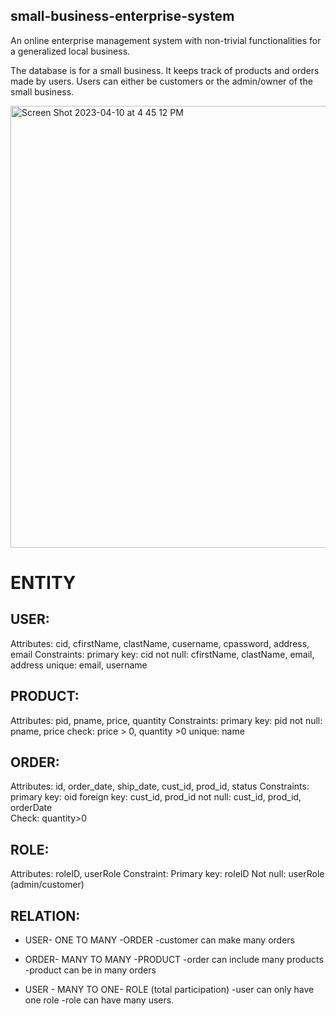 ## small-business-enterprise-system
An online enterprise management system with non-trivial functionalities for a generalized local business. 

The database is for a small business. It keeps track of products and orders made by users. Users can either be customers or the admin/owner of the small business.  


<img width="707" alt="Screen Shot 2023-04-10 at 4 45 12 PM" src="https://user-images.githubusercontent.com/67254834/230995163-6639ac6f-a8de-40c4-aa58-3a9972292e06.png">


# ENTITY

## USER:
Attributes: cid, cfirstName, clastName, cusername, cpassword, address, email
Constraints:
primary key: cid
not null: cfirstName, clastName, email, address
unique: email, username

## PRODUCT: 
Attributes: pid, pname, price, quantity
Constraints:
primary key: pid
not null: pname, price
check: price > 0, quantity >0
unique: name


## ORDER: 
Attributes: id, order_date, ship_date, cust_id, prod_id, status
Constraints:
primary key: oid
foreign key: cust_id, prod_id
not null: cust_id, prod_id, orderDate  
Check: quantity>0

## ROLE:
Attributes: roleID, userRole
Constraint:
Primary key: roleID
Not null: userRole (admin/customer)

## RELATION: 

* USER- ONE TO MANY -ORDER
	-customer can make many orders

* ORDER- MANY TO MANY -PRODUCT
	-order can include many products
	-product can be in many orders

* USER - MANY TO ONE- ROLE (total participation)
	-user can only have one role 
	-role can have many users.

